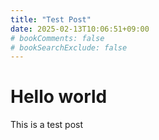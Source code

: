 ```yaml
---
title: "Test Post"
date: 2025-02-13T10:06:51+09:00
# bookComments: false
# bookSearchExclude: false
---
```


# Hello world
This is a test post